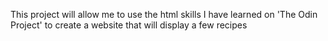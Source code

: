 This project will allow me to use the html skills I have learned on 'The Odin Project' to create a website that will display a few recipes